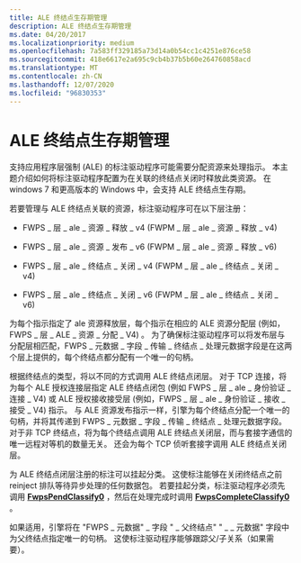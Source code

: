 ```yaml
---
title: ALE 终结点生存期管理
description: ALE 终结点生存期管理
ms.date: 04/20/2017
ms.localizationpriority: medium
ms.openlocfilehash: 7a583ff329185a73d14a0b54cc1c4251e876ce58
ms.sourcegitcommit: 418e6617e2a695c9cb4b37b5b60e264760858acd
ms.translationtype: MT
ms.contentlocale: zh-CN
ms.lasthandoff: 12/07/2020
ms.locfileid: "96830353"
---
```

# <a name="ale-endpoint-lifetime-management"></a>ALE 终结点生存期管理


支持应用程序层强制 (ALE) 的标注驱动程序可能需要分配资源来处理指示。 本主题介绍如何将标注驱动程序配置为在关联的终结点关闭时释放此类资源。 在 windows 7 和更高版本的 Windows 中，会支持 ALE 终结点生存期。

若要管理与 ALE 终结点关联的资源，标注驱动程序可在以下层注册：

-   FWPS \_ 层 \_ ale \_ 资源 \_ 释放 \_ v4 (FWPM \_ 层 \_ ale \_ 资源 \_ 释放 \_ v4) 

-   FWPS \_ 层 \_ ale \_ 资源 \_ 发布 \_ v6 (FWPM \_ 层 \_ ale \_ 资源 \_ 释放 \_ v6) 

-   FWPS \_ 层 \_ ale \_ 终结点 \_ 关闭 \_ v4 (FWPM \_ 层 \_ ale \_ 终结点 \_ 关闭 \_ v4) 

-   FWPS \_ 层 \_ ale \_ 终结点 \_ 关闭 \_ v6 (FWPM \_ 层 \_ ale \_ 终结点 \_ 关闭 \_ v6) 

为每个指示指定了 ale 资源释放层，每个指示在相应的 ALE 资源分配层 (例如，FWPS \_ 层 \_ ALE \_ 资源 \_ 分配 \_ V4) 。 为了确保标注驱动程序可以将发布层与分配层相匹配，FWPS \_ 元数据 \_ 字段 \_ 传输 \_ 终结点 \_ 处理元数据字段是在这两个层上提供的，每个终结点都分配有一个唯一的句柄。

根据终结点的类型，将以不同的方式调用 ALE 终结点闭层。 对于 TCP 连接，将为每个 ALE 授权连接层指定 ALE 终结点闭包 (例如 FWPS \_ 层 \_ ale \_ 身份验证 \_ 连接 \_ V4) 或 ALE 授权接收接受层 (例如，FWPS \_ 层 \_ ale \_ 身份验证 \_ 接收 \_ 接受 \_ V4) 指示。 与 ALE 资源发布指示一样，引擎为每个终结点分配一个唯一的句柄，并将其传递到 FWPS \_ 元数据 \_ 字段 \_ 传输 \_ 终结点 \_ 处理元数据字段。 对于非 TCP 终结点，将为每个终结点调用 ALE 终结点关闭层，而与套接字通信的唯一远程对等机的数量无关。 还会为每个 TCP 侦听套接字调用 ALE 终结点关闭层。

为 ALE 终结点闭层注册的标注可以挂起分类。 这使标注能够在关闭终结点之前 reinject 排队等待异步处理的任何数据包。 若要挂起分类，标注驱动程序必须先调用 [**FwpsPendClassify0**](/windows-hardware/drivers/ddi/fwpsk/nf-fwpsk-fwpspendclassify0) ，然后在处理完成时调用 [**FwpsCompleteClassify0**](/windows-hardware/drivers/ddi/fwpsk/nf-fwpsk-fwpscompleteclassify0) 。

如果适用，引擎将在 "FWPS \_ 元数据" \_ 字段 " \_ 父终结点" " \_ \_ 元数据" 字段中为父终结点指定唯一的句柄。 这使标注驱动程序能够跟踪父/子关系（如果需要）。

 

